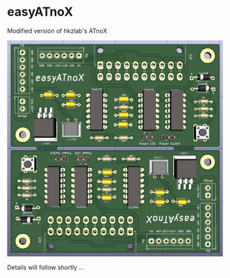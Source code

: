 # easyATnoX
Modified version of hkzlab's ATnoX

![easyATnoX PCB](main.png)

Details will follow shortly ...
